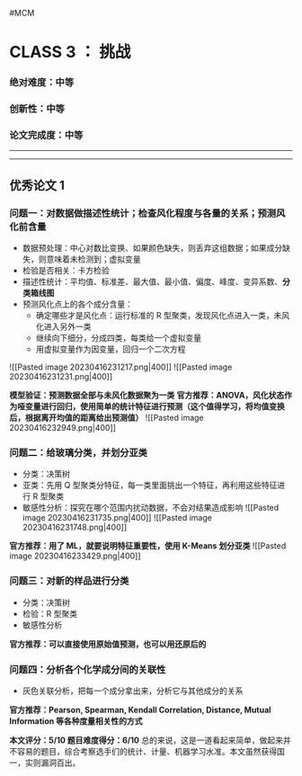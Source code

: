 #MCM 


# CLASS 3 ： 挑战
### 绝对难度：中等
### 创新性：中等
### 论文完成度：中等

--- 
--- 




## 优秀论文 1 
### 问题一：对数据做描述性统计；检查风化程度与各量的关系；预测风化前含量
- 数据预处理：中心对数比变换、如果颜色缺失，则丢弃这组数据；如果成分缺失，则意味着未检测到；虚拟变量
- 检验是否相关：卡方检验
- 描述性统计：平均值、标准差、最大值、最小值、偏度、峰度、变异系数、**分类箱线图**
- 预测风化点上的各个成分含量：
	- 确定哪些才是风化点：运行标准的 R 型聚类，发现风化点进入一类，未风化进入另外一类
	- 继续向下细分，分成四类，每类给一个虚拟变量
	- 用虚拟变量作为因变量，回归一个二次方程

![[Pasted image 20230416231217.png|400]]
![[Pasted image 20230416231231.png|400]]

**模型验证：预测数据全部与未风化数据聚为一类** 
**官方推荐：ANOVA，风化状态作为哑变量进行回归，使用简单的统计特征进行预测（这个值得学习，将均值变换后，根据离开均值的距离给出预测值）** 
![[Pasted image 20230416232949.png|400]]

###  问题二：给玻璃分类，并划分亚类
- 分类：决策树
- 亚类：先用 Q 型聚类分特征，每一类里面挑出一个特征，再利用这些特征进行 R 型聚类
- 敏感性分析：探究在哪个范围内扰动数据，不会对结果造成影响
![[Pasted image 20230416231735.png|400]]
![[Pasted image 20230416231748.png|400]]

**官方推荐：用了 ML，就要说明特征重要性，使用 K-Means 划分亚类** 
![[Pasted image 20230416233429.png|400]]


### 问题三：对新的样品进行分类
- 分类：决策树
- 检验：R 型聚类
- 敏感性分析

**官方推荐：可以直接使用原始值预测，也可以用还原后的** 

### 问题四：分析各个化学成分间的关联性
- 灰色关联分析，把每一个成分拿出来，分析它与其他成分的关系

**官方推荐：Pearson, Spearman, Kendall Correlation, Distance, Mutual Information 等各种度量相关性的方式**

**本文评分：5/10   题目难度得分：6/10**
总的来说，这是一道看起来简单，做起来并不容易的题目，综合考察选手们的统计、计量、机器学习水准。本文虽然获得国一，实则漏洞百出。








